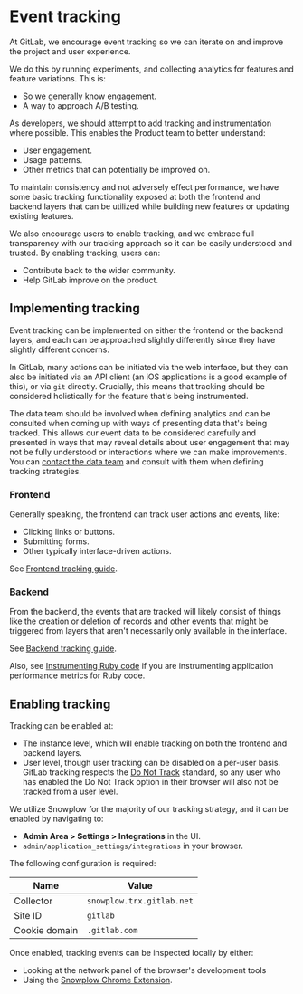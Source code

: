 # Event tracking

At GitLab, we encourage event tracking so we can iterate on and improve the project and user experience.

We do this by running experiments, and collecting analytics for features and feature variations. This is:

- So we generally know engagement.
- A way to approach A/B testing.

As developers, we should attempt to add tracking and instrumentation where possible. This enables the Product team to better understand:

- User engagement.
- Usage patterns.
- Other metrics that can potentially be improved on.

To maintain consistency and not adversely effect performance, we have some basic tracking functionality exposed at both the frontend and backend layers that can be utilized while building new features or updating existing features.

We also encourage users to enable tracking, and we embrace full transparency with our tracking approach so it can be easily understood and trusted. By enabling tracking, users can:

- Contribute back to the wider community.
- Help GitLab improve on the product.

## Implementing tracking

Event tracking can be implemented on either the frontend or the backend layers, and each can be approached slightly differently since they have slightly different concerns.

In GitLab, many actions can be initiated via the web interface, but they can also be initiated via an API client (an iOS applications is a good example of this), or via `git` directly. Crucially, this means that tracking should be considered holistically for the feature that's being instrumented.

The data team should be involved when defining analytics and can be consulted when coming up with ways of presenting data that's being tracked. This allows our event data to be considered carefully and presented in ways that may reveal details about user engagement that may not be fully understood or interactions where we can make improvements. You can [contact the data team](https://about.gitlab.com/handbook/business-ops/data-team/#contact-us) and consult with them when defining tracking strategies.

### Frontend

Generally speaking, the frontend can track user actions and events, like:

- Clicking links or buttons.
- Submitting forms.
- Other typically interface-driven actions.

See [Frontend tracking guide](frontend.md).

### Backend

From the backend, the events that are tracked will likely consist of things like the creation or deletion of records and other events that might be triggered from layers that aren't necessarily only available in the interface.

See [Backend tracking guide](backend.md).

Also, see [Instrumenting Ruby code](../instrumentation.md) if you are instrumenting application performance metrics for Ruby code.

## Enabling tracking

Tracking can be enabled at:

- The instance level, which will enable tracking on both the frontend and backend layers.
- User level, though user tracking can be disabled on a per-user basis. GitLab tracking respects the [Do Not Track](https://www.eff.org/issues/do-not-track) standard, so any user who has enabled the Do Not Track option in their browser will also not be tracked from a user level.

We utilize Snowplow for the majority of our tracking strategy, and it can be enabled by navigating to:

- **Admin Area > Settings > Integrations** in the UI.
- `admin/application_settings/integrations` in your browser.

The following configuration is required:

| Name          | Value                     |
| ------------- | ------------------------- |
| Collector     | `snowplow.trx.gitlab.net` |
| Site ID       | `gitlab`                  |
| Cookie domain | `.gitlab.com`             |

Once enabled, tracking events can be inspected locally by either:

- Looking at the network panel of the browser's development tools
- Using the [Snowplow Chrome Extension](https://chrome.google.com/webstore/detail/snowplow-inspector/maplkdomeamdlngconidoefjpogkmljm).
